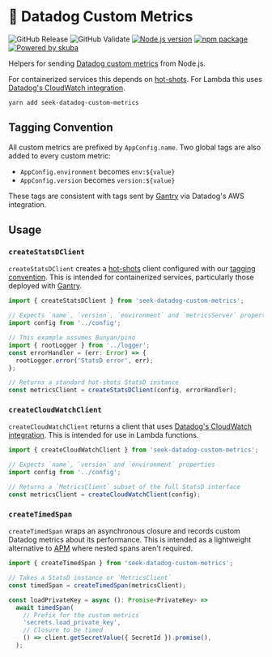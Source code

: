 # 🐶 Datadog Custom Metrics

![GitHub Release](https://github.com/seek-oss/datadog-custom-metrics/workflows/Release/badge.svg?branch=master)
![GitHub Validate](https://github.com/seek-oss/datadog-custom-metrics/workflows/Validate/badge.svg?branch=master)
[![Node.js version](https://img.shields.io/badge/node-%3E%3D%2010-brightgreen)](https://nodejs.org/en/)
[![npm package](https://img.shields.io/npm/v/seek-datadog-custom-metrics)](https://www.npmjs.com/package/seek-datadog-custom-metrics)
[![Powered by skuba](https://img.shields.io/badge/🤿%20skuba-powered-009DC4)](https://github.com/seek-oss/skuba)

Helpers for sending [Datadog custom metrics](https://docs.datadoghq.com/developers/metrics/custom_metrics/) from Node.js.

For containerized services this depends on [hot-shots](https://github.com/brightcove/hot-shots).
For Lambda this uses [Datadog's CloudWatch integration](https://docs.datadoghq.com/integrations/amazon_lambda/#using-cloudwatch-logs).

```shell
yarn add seek-datadog-custom-metrics
```

## Tagging Convention

All custom metrics are prefixed by `AppConfig.name`.
Two global tags are also added to every custom metric:

- `AppConfig.environment` becomes `env:${value}`
- `AppConfig.version` becomes `version:${value}`

These tags are consistent with tags sent by [Gantry](https://github.com/SEEK-Jobs/gantry) via Datadog's AWS integration.

## Usage

### `createStatsDClient`

`createStatsDClient` creates a [hot-shots](https://github.com/brightcove/hot-shots) client configured with our [tagging convention](#tagging-convention).
This is intended for containerized services, particularly those deployed with [Gantry](https://github.com/SEEK-Jobs/gantry).

```typescript
import { createStatsDClient } from 'seek-datadog-custom-metrics';

// Expects `name`, `version`, `environment` and `metricsServer` properties
import config from '../config';

// This example assumes Bunyan/pino
import { rootLogger } from '../logger';
const errorHandler = (err: Error) => {
  rootLogger.error('StatsD error', err);
};

// Returns a standard hot-shots StatsD instance
const metricsClient = createStatsDClient(config, errorHandler);
```

### `createCloudWatchClient`

`createCloudWatchClient` returns a client that uses [Datadog's CloudWatch integration](https://docs.datadoghq.com/integrations/amazon_lambda/#using-cloudwatch-logs).
This is intended for use in Lambda functions.

```typescript
import { createCloudWatchClient } from 'seek-datadog-custom-metrics';

// Expects `name`, `version` and `environment` properties
import config from '../config';

// Returns a `MetricsClient` subset of the full StatsD interface
const metricsClient = createCloudWatchClient(config);
```

### `createTimedSpan`

`createTimedSpan` wraps an asynchronous closure and records custom Datadog metrics about its performance.
This is intended as a lightweight alternative to [APM](https://www.datadoghq.com/apm/) where nested spans aren't required.

```typescript
import { createTimedSpan } from 'seek-datadog-custom-metrics';

// Takes a StatsD instance or `MetricsClient`
const timedSpan = createTimedSpan(metricsClient);

const loadPrivateKey = async (): Promise<PrivateKey> =>
  await timedSpan(
    // Prefix for the custom metrics
    'secrets.load_private_key',
    // Closure to be timed
    () => client.getSecretValue({ SecretId }).promise(),
  );
```
